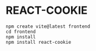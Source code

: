 # REACT-COOKIE
```
npm create vite@latest frontend
cd frontend
npm install
npm install react-cookie
```